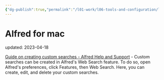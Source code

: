 ```yaml
---
{"dg-publish":true,"permalink":"/l01-work/l06-tools-and-configuration/l01-tools/alfred-for-mac/","dgPassFrontmatter":true}
---
```



# Alfred for mac
updated: 2023-04-18

[Guide on creating custom searches - Alfred Help and Support](https://www.alfredapp.com/help/features/web-search/custom-searches/)
	- Custom searches can be created in Alfred's Web Search feature. To do so, open Alfred's preferences, click Features, then Web Search. Here, you can create, edit, and delete your custom searches.